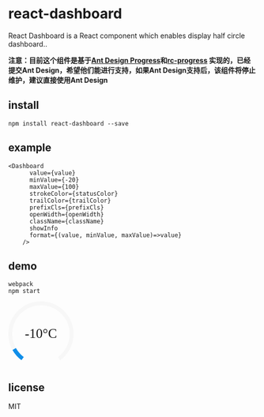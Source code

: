 # react-dashboard
React Dashboard is a React component which enables display half circle dashboard..

**注意：目前这个组件是基于[Ant Design Progress](https://ant.design/components/progress-cn/)和[rc-progress](https://github.com/react-component/progress)
实现的，已经提交Ant Design，希望他们能进行支持，如果Ant Design支持后，该组件将停止维护，建议直接使用Ant Design**

## install

```
npm install react-dashboard --save
```

## example

```
<Dashboard
      value={value}
      minValue={-20}
      maxValue={100}
      strokeColor={statusColor}
      trailColor={trailColor}
      prefixCls={prefixCls}
      openWidth={openWidth}
      className={className}
      showInfo
      format={(value, minValue, maxValue)=>value}
    />
```

## demo

```
webpack
npm start
```

<style type="text/css">
.ant-progress-circle .ant-progress-inner {
  position: relative;
  line-height: 1;
  background-color: transparent;
}

.ant-progress-inner {
  display: inline-block;
  width: 100%;
  background-color: #f7f7f7;
  border-radius: 100px;
  vertical-align: middle;
}

.ant-progress-circle .ant-progress-inner {
  position: relative;
  line-height: 1;
  background-color: transparent;
}

.ant-progress-circle-trail {
  stroke: #f7f7f7;
}

.ant-progress-circle-path {
  stroke: #108ee9;
}


.ant-progress-circle .ant-progress-text {
  display: block;
  position: absolute;
  width: 100%;
  text-align: center;
  line-height: 1;
  top: 50%;
  -webkit-transform: translateY(-50%);
  -ms-transform: translateY(-50%);
  transform: translateY(-50%);
  left: 0;
  font-family: tahoma;
  margin: 0;
}

.ant-progress-text {
  width: 35px;
  text-align: left;
  font-size: 1em;
  margin-left: 10px;
  vertical-align: middle;
  display: inline-block;
  position: relative;
  top: -1px;
}
</style>
<div data-reactroot="" class="ant-progress ant-progress-circle ant-progress-status-normal ant-progress-show-info">
  <div class="ant-progress-inner" style="width: 132px; height: 132px; font-size: 27.12px;">
    <svg class="ant-progress-circle " viewBox="0 0 100 100">
      <path class="ant-progress-circle-trail" d="M 50,50 m 0,47
     a 47,47 0 1 1 0,-94
     a 47,47 0 1 1 0,94" stroke="#D9D9D9" stroke-width="6" fill-opacity="0"
            style="stroke-dasharray: 235.31px, 295.31px; stroke-dashoffset: -30px; transition: stroke-dashoffset 0.3s ease 0s, stroke 0.3s ease;"></path>
      <path class="ant-progress-circle-path" d="M 50,50 m 0,47
     a 47,47 0 1 1 0,-94
     a 47,47 0 1 1 0,94" stroke="#2db7f5" stroke-width="6" fill-opacity="0"
            style="stroke-dasharray: 19.6091px, 295.31px; stroke-dashoffset: -30px; transition: stroke-dashoffset 0.3s ease 0s, stroke 0.3s ease;"></path>
    </svg>
    <span class="ant-progress-text">-10°C</span>
  </div>
</div> 
     
## license

MIT

